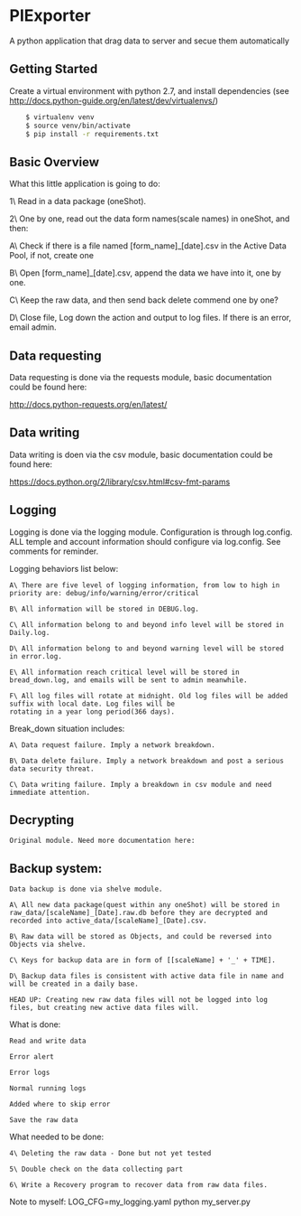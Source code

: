 # PIExporter

A python application that drag data to server and secue them automatically


## Getting Started

Create a virtual environment with python 2.7, and install dependencies
(see http://docs.python-guide.org/en/latest/dev/virtualenvs/) 
```bash
    $ virtualenv venv           
    $ source venv/bin/activate
    $ pip install -r requirements.txt
```


## Basic Overview

What this little application is going to do:

1\ Read in a data package (oneShot).

2\ One by one, read out the data form names(scale names) in oneShot, and then:

A\ Check if there is a file named [form_name]_[date].csv in the Active Data Pool, if not, create one

B\ Open [form_name]_[date].csv, append the data we have into it, one by one. 

C\ Keep the raw data, and then send back delete commend one by one?

D\ Close file, Log down the action and output to log files. If there is an error, email admin.



## Data requesting

Data requesting is done via the requests module, basic documentation could be found here:

http://docs.python-requests.org/en/latest/



## Data writing

Data writing is doen via the csv module, basic documentation could be found here:

https://docs.python.org/2/library/csv.html#csv-fmt-params



## Logging

Logging is done via the logging module. Configuration is through log.config. ALL temple and account information should
configure via log.config. See comments for reminder.

Logging behaviors list below:

    A\ There are five level of logging information, from low to high in priority are: debug/info/warning/error/critical

    B\ All information will be stored in DEBUG.log.

    C\ All information belong to and beyond info level will be stored in Daily.log.

    D\ All information belong to and beyond warning level will be stored in error.log.

    E\ All information reach critical level will be stored in bread_down.log, and emails will be sent to admin meanwhile.

    F\ All log files will rotate at midnight. Old log files will be added suffix with local date. Log files will be
    rotating in a year long period(366 days).

Break_down situation includes:

    A\ Data request failure. Imply a network breakdown.

    B\ Data delete failure. Imply a network breakdown and post a serious data security threat.

    C\ Data writing failure. Imply a breakdown in csv module and need immediate attention.



## Decrypting

    Original module. Need more documentation here:



## Backup system:

    Data backup is done via shelve module.

    A\ All new data package(quest within any oneShot) will be stored in
    raw_data/[scaleName]_[Date].raw.db before they are decrypted and recorded into active_data/[scaleName]_[Date].csv.

    B\ Raw data will be stored as Objects, and could be reversed into Objects via shelve.

    C\ Keys for backup data are in form of [[scaleName] + '_' + TIME].

    D\ Backup data files is consistent with active data file in name and will be created in a daily base.

    HEAD UP: Creating new raw data files will not be logged into log files, but creating new active data files will.



What is done:

    Read and write data

    Error alert

    Error logs

    Normal running logs

    Added where to skip error

    Save the raw data

What needed to be done:


    4\ Deleting the raw data - Done but not yet tested

    5\ Double check on the data collecting part

    6\ Write a Recovery program to recover data from raw data files.


Note to myself:
    LOG_CFG=my_logging.yaml python my_server.py





